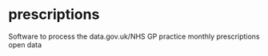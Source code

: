 prescriptions
=============

Software to process the data.gov.uk/NHS GP practice monthly prescriptions open data